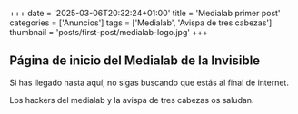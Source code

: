 +++
date = '2025-03-06T20:32:24+01:00'
title = 'Medialab primer post'
categories = ['Anuncios']
tags = ['Medialab', 'Avispa de tres cabezas']
thumbnail = 'posts/first-post/medialab-logo.jpg'
+++

## Página de inicio del Medialab de la Invisible

Si has llegado hasta aquí, no sigas buscando que estás al final de internet.

Los hackers del medialab y la avispa de tres cabezas os saludan.

